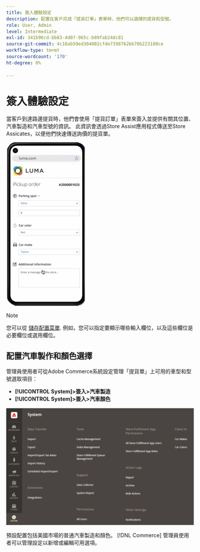 ```yaml
---
title: 簽入體驗設定
description: 配置在客戶完成「提貨訂單」表單時，他們可以選擇的提貨和型號。
role: User, Admin
level: Intermediate
exl-id: 341b96cd-bb83-4d07-965c-b09fab24dc81
source-git-commit: 4c10ab59ed304002cfde7398762bb70b223180ce
workflow-type: tm+mt
source-wordcount: '170'
ht-degree: 0%

---
```


# 簽入體驗設定

當客戶到達路邊提貨時，他們會使用「提貨訂單」表單來簽入並提供有關其位置、汽車製造和汽車型號的資訊。 此資訊會透過Store Assist應用程式傳送至Store Assicates，以便他們快速傳送詢價的提貨單。

![[!DNL Check-In Experience Car Make] 和 [!DNL Model] 組織端取貨設定](assets/checkin-system-settings-car-options.png)

>[!NOTE]
>
>您可以從 [儲存配置菜單](merchant-store-configuration.md#configure-check-in-experience-interface-options). 例如，您可以指定要顯示哪些輸入欄位，以及這些欄位是必要欄位或選用欄位。


## 配置汽車製作和顏色選擇

管理員使用者可從Adobe Commerce系統設定管理「提貨單」上可用的車型和型號選取項目：

- **[!UICONTROL System]>簽入>汽車製造**
- **[!UICONTROL System]>簽入>汽車顏色**

![[!DNL Check-In Experience system configuration for curbside pickup]](assets/check-in-experience-system-config.png)

預設配置包括美國市場的普通汽車製造和顏色。 [!DNL Commerce] 管理員使用者可以管理設定以新增或編輯可用選項。
